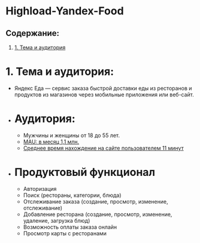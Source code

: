 # Highload-Yandex-Food

## Содержание:
1. [1. Тема и аудитория](#-1.-тема-и-аудитория)
# 1. Тема и аудитория: 
- Яндекс Еда — сервис заказа быстрой доставки еды из ресторанов и продуктов из магазинов через мобильные приложения или веб-сайт.

- # Аудитория:
  - Мужчины и женщины от 18 до 55 лет. 
  - [MAU: в месяц 1,1 млн.](https://www.similarweb.com/ru/website/eda.yandex/#ranking)
  - [Среднее время нахождение на сайте пользователем 11 минут](https://www.similarweb.com/ru/website/eda.yandex/#ranking)
- # Продуктовый функционал
  - Авторизация
  - Поиск (рестораны, категории, блюда)
  - Отслеживание заказа (создание, просмотр, изменение, отслеживание)
  - Добавление ресторана (создание, просмотр, изменение, удаление, загрузка блюд)
  - Возможность оплаты заказа онлайн
  - Просмотр карты с ресторанами
